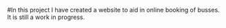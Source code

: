#In this project I have created a website to aid in online booking of busses. It is still a work in progress.

